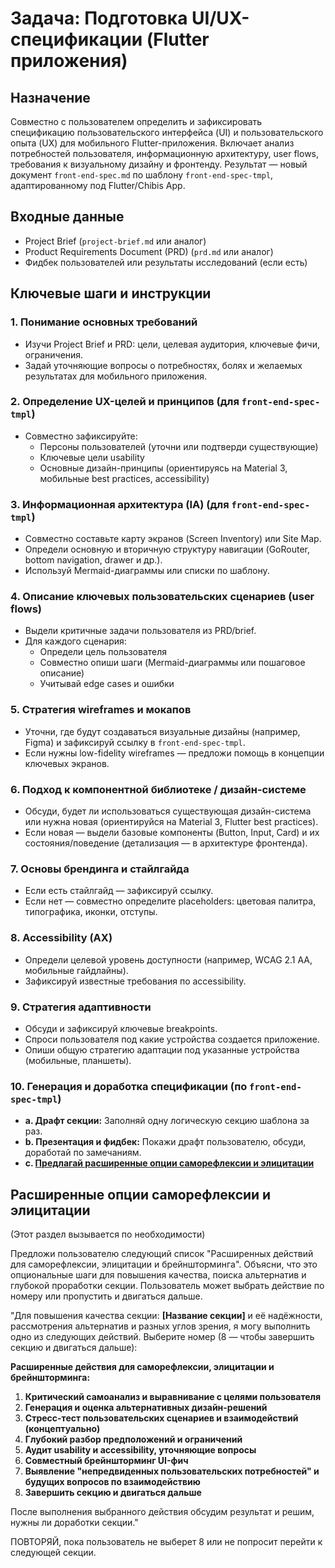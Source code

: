 # Задача: Подготовка UI/UX-спецификации (Flutter приложения)

## Назначение

Совместно с пользователем определить и зафиксировать спецификацию пользовательского интерфейса (UI) и пользовательского опыта (UX) для мобильного Flutter-приложения. Включает анализ потребностей пользователя, информационную архитектуру, user flows, требования к визуальному дизайну и фронтенду. Результат — новый документ `front-end-spec.md` по шаблону `front-end-spec-tmpl`, адаптированному под Flutter/Chibis App.

## Входные данные

- Project Brief (`project-brief.md` или аналог)
- Product Requirements Document (PRD) (`prd.md` или аналог)
- Фидбек пользователей или результаты исследований (если есть)

## Ключевые шаги и инструкции

### 1. Понимание основных требований

- Изучи Project Brief и PRD: цели, целевая аудитория, ключевые фичи, ограничения.
- Задай уточняющие вопросы о потребностях, болях и желаемых результатах для мобильного приложения.

### 2. Определение UX-целей и принципов (для `front-end-spec-tmpl`)

- Совместно зафиксируйте:
  - Персоны пользователей (уточни или подтверди существующие)
  - Ключевые цели usability
  - Основные дизайн-принципы (ориентируясь на Material 3, мобильные best practices, accessibility)

### 3. Информационная архитектура (IA) (для `front-end-spec-tmpl`)

- Совместно составьте карту экранов (Screen Inventory) или Site Map.
- Определи основную и вторичную структуру навигации (GoRouter, bottom navigation, drawer и др.).
- Используй Mermaid-диаграммы или списки по шаблону.

### 4. Описание ключевых пользовательских сценариев (user flows)

- Выдели критичные задачи пользователя из PRD/brief.
- Для каждого сценария:
  - Определи цель пользователя
  - Совместно опиши шаги (Mermaid-диаграммы или пошаговое описание)
  - Учитывай edge cases и ошибки

### 5. Стратегия wireframes и мокапов

- Уточни, где будут создаваться визуальные дизайны (например, Figma) и зафиксируй ссылку в `front-end-spec-tmpl`.
- Если нужны low-fidelity wireframes — предложи помощь в концепции ключевых экранов.

### 6. Подход к компонентной библиотеке / дизайн-системе

- Обсуди, будет ли использоваться существующая дизайн-система или нужна новая (ориентируйся на Material 3, Flutter best practices).
- Если новая — выдели базовые компоненты (Button, Input, Card) и их состояния/поведение (детализация — в архитектуре фронтенда).

### 7. Основы брендинга и стайлгайда

- Если есть стайлгайд — зафиксируй ссылку.
- Если нет — совместно определите placeholders: цветовая палитра, типографика, иконки, отступы.

### 8. Accessibility (AX)

- Определи целевой уровень доступности (например, WCAG 2.1 AA, мобильные гайдлайны).
- Зафиксируй известные требования по accessibility.

### 9. Стратегия адаптивности

- Обсуди и зафиксируй ключевые breakpoints.
- Спроси пользователя под какие устройства создается приложение.
- Опиши общую стратегию адаптации под указанные устройства (мобильные, планшеты).

### 10. Генерация и доработка спецификации (по `front-end-spec-tmpl`)

- **a. Драфт секции:** Заполняй одну логическую секцию шаблона за раз.
- **b. Презентация и фидбек:** Покажи драфт пользователю, обсуди, доработай по замечаниям.
- **c. [Предлагай расширенные опции саморефлексии и элицитации](#расширенные-опции-саморефлексии-и-элицитации)**

## Расширенные опции саморефлексии и элицитации

(Этот раздел вызывается по необходимости)

Предложи пользователю следующий список "Расширенных действий для саморефлексии, элицитации и брейншторминга". Объясни, что это опциональные шаги для повышения качества, поиска альтернатив и глубокой проработки секции. Пользователь может выбрать действие по номеру или пропустить и двигаться дальше.

"Для повышения качества секции: **[Название секции]** и её надёжности, рассмотрения альтернатив и разных углов зрения, я могу выполнить одно из следующих действий. Выберите номер (8 — чтобы завершить секцию и двигаться дальше):

**Расширенные действия для саморефлексии, элицитации и брейншторминга:**

1. **Критический самоанализ и выравнивание с целями пользователя**
2. **Генерация и оценка альтернативных дизайн-решений**
3. **Стресс-тест пользовательских сценариев и взаимодействий (концептуально)**
4. **Глубокий разбор предположений и ограничений**
5. **Аудит usability и accessibility, уточняющие вопросы**
6. **Совместный брейншторминг UI-фич**
7. **Выявление "непредвиденных пользовательских потребностей" и будущих вопросов по взаимодействию**
8. **Завершить секцию и двигаться дальше**

После выполнения выбранного действия обсудим результат и решим, нужны ли доработки секции."

ПОВТОРЯЙ, пока пользователь не выберет 8 или не попросит перейти к следующей секции.
